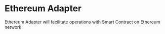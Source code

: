 # Ethereum Adapter
Ethereum Adapter will facilitate operations with Smart Contract on Ethereum network.
